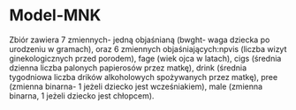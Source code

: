 # Model-MNK
Zbiór zawiera 7 zmiennych- jedną objaśnianą (bwght- waga dziecka po urodzeniu w gramach), oraz 6 zmiennych objaśniających:npvis (liczba wizyt ginekologicznych przed porodem), fage (wiek ojca w latach), cigs (średnia dzienna liczba palonych papierosów przez matkę), drink (średnia tygodniowa liczba drików alkoholowych spożywanych przez matkę), pree (zmienna binarna- 1 jeżeli dziecko jest wcześniakiem), male (zmienna binarna, 1 jeżeli dziecko jest chłopcem).
